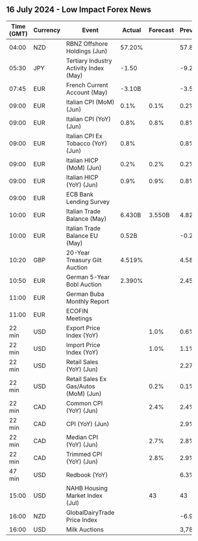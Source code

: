 ## 16 July 2024 - Low Impact Forex News

| Time (GMT) | Currency | Event | Actual | Forecast | Previous |
|------|----------|-------|--------|----------|----------|
| 04:00 | NZD | RBNZ Offshore Holdings (Jun) | 57.20% |  | 57.80% |
| 05:30 | JPY | Tertiary Industry Activity Index (May) | -1.50 |  | -9.20 |
| 07:45 | EUR | French Current Account (May) | -3.10B |  | -3.50B |
| 09:00 | EUR | Italian CPI (MoM) (Jun) | 0.1% | 0.1% | 0.2% |
| 09:00 | EUR | Italian CPI (YoY) (Jun) | 0.8% | 0.8% | 0.8% |
| 09:00 | EUR | Italian CPI Ex Tobacco (YoY) (Jun) | 0.8% |  | 0.8% |
| 09:00 | EUR | Italian HICP (MoM) (Jun) | 0.2% | 0.2% | 0.2% |
| 09:00 | EUR | Italian HICP (YoY) (Jun) | 0.9% | 0.9% | 0.8% |
| 09:00 | EUR | ECB Bank Lending Survey |  |  |  |
| 10:00 | EUR | Italian Trade Balance (May) | 6.430B | 3.550B | 4.829B |
| 10:00 | EUR | Italian Trade Balance EU (May) | 0.52B |  | -0.21B |
| 10:20 | GBP | 20-Year Treasury Gilt Auction | 4.519% |  | 4.580% |
| 10:50 | EUR | German 5-Year Bobl Auction | 2.390% |  | 2.450% |
| 11:00 | EUR | German Buba Monthly Report |  |  |  |
| 11:00 | EUR | ECOFIN Meetings |  |  |  |
| 22 min | USD | Export Price Index (YoY) |  | 1.0% | 0.6% |
| 22 min | USD | Import Price Index (YoY) |  | 1.0% | 1.1% |
| 22 min | USD | Retail Sales (YoY) (Jun) |  |  | 2.27% |
| 22 min | USD | Retail Sales Ex Gas/Autos (MoM) (Jun) |  | 0.2% | 0.1% |
| 22 min | CAD | Common CPI (YoY) (Jun) |  | 2.4% | 2.4% |
| 22 min | CAD | CPI (YoY) (Jun) |  |  | 2.9% |
| 22 min | CAD | Median CPI (YoY) (Jun) |  | 2.7% | 2.8% |
| 22 min | CAD | Trimmed CPI (YoY) (Jun) |  | 2.8% | 2.9% |
| 47 min | USD | Redbook (YoY) |  |  | 6.3% |
| 15:00 | USD | NAHB Housing Market Index (Jul) |  | 43 | 43 |
| 16:00 | NZD | GlobalDairyTrade Price Index |  |  | -6.9% |
| 16:00 | USD | Milk Auctions |  |  | 3,782.0 |
